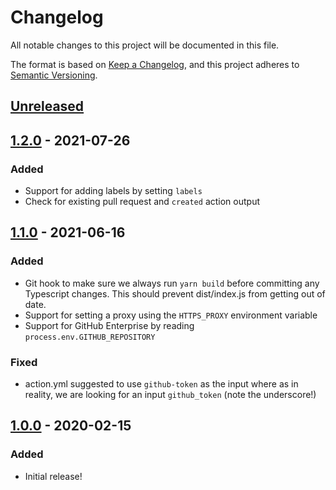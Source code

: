 # Changelog

All notable changes to this project will be documented in this file.

The format is based on [Keep a Changelog](https://keepachangelog.com/en/1.0.0/),
and this project adheres to [Semantic Versioning](https://semver.org/spec/v2.0.0.html).

## [Unreleased]

## [1.2.0] - 2021-07-26

### Added

- Support for adding labels by setting `labels`
- Check for existing pull request and `created` action output

## [1.1.0] - 2021-06-16

### Added

- Git hook to make sure we always run `yarn build` before committing any Typescript changes. This should prevent dist/index.js from getting out of date.
- Support for setting a proxy using the `HTTPS_PROXY` environment variable
- Support for GitHub Enterprise by reading `process.env.GITHUB_REPOSITORY`

### Fixed

- action.yml suggested to use `github-token` as the input where as in reality, we are looking for an input `github_token` (note the underscore!)

## [1.0.0] - 2020-02-15

### Added

- Initial release!

[Unreleased]: https://github.com/thomaseizinger/create-pull-request/compare/1.2.0...HEAD
[1.2.0]: https://github.com/thomaseizinger/create-pull-request/compare/1.1.0...1.2.0
[1.1.0]: https://github.com/thomaseizinger/create-pull-request/compare/1.0.0...1.1.0
[1.0.0]: https://github.com/thomaseizinger/create-pull-request/compare/92284b92aff90f2100e022ed93d6e485240e8a36...1.0.0
